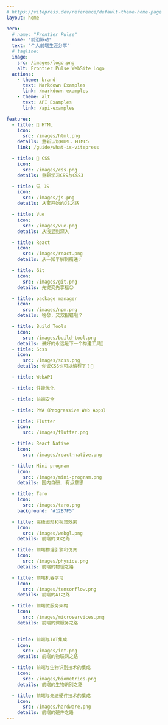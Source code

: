 ```yaml
---
# https://vitepress.dev/reference/default-theme-home-page
layout: home

hero:
  # name: "Frontier Pulse"
  name: "前沿脉动"
  text: "个人前端生涯分享"
  # tagline: 
  image:
    src: /images/logo.png
    alt: Frontier Pulse WebSite Logo
  actions:
    - theme: brand
      text: Markdown Examples
      link: /markdown-examples
    - theme: alt
      text: API Examples
      link: /api-examples

features:
  - title: 🚀 HTML
    icon: 
      src: /images/html.png
    details: 重新认识HTML、HTML5
    link: /guide/what-is-vitepress

  - title: 🎨 CSS
    icon: 
      src: /images/css.png
    details: 重新学习CSS与CSS3

  - title: 💻 JS
    icon: 
      src: /images/js.png
    details: 从零开始的JS之路

  - title: Vue
    icon:
      src: /images/vue.png
    details: 从浅显到深入

  - title: React
    icon:
      src: /images/react.png
    details: 从一知半解到精通💡

  - title: Git
    icon:
      src: /images/git.png
    details: 先提交先享福😊

  - title: package manager
    icon:
      src: /images/npm.png
    details: 啥😧，又双报错啦？

  - title: Build Tools
    icon:
      src: /images/build-tool.png
    details: 最好的永远是下一个构建工具🥱
  - title: Scss
    icon:
      src: /images/scss.png
    details: 你说CSS也可以编程了？🤔

  - title: WebAPI

  - title: 性能优化

  - title: 前端安全

  - title: PWA（Progressive Web Apps）

  - title: Flutter
    icon:
      src: /images/flutter.png

  - title: React Native
    icon:
      src: /images/react-native.png

  - title: Mini program
    icon:
      src: /images/mini-program.png
    details: 国内自研, 有点意思

  - title: Taro
    icon:
      src: /images/taro.png
    background: '#12B7F5'

  - title: 高级图形和视觉效果
    icon:
      src: /images/webgl.png
    details: 前端的3D之路

  - title: 前端物理引擎和仿真
    icon:
      src: /images/physics.png
    details: 前端的物理之路

  - title: 前端机器学习
    icon:
      src: /images/tensorflow.png
    details: 前端的AI之路

  - title: 前端微服务架构
    icon:
      src: /images/microservices.png
    details: 前端的微服务之路

  
  - title: 前端与IoT集成
    icon:
      src: /images/iot.png
    details: 前端的物联网之路

  - title: 前端与生物识别技术的集成
    icon:
      src: /images/biometrics.png
    details: 前端的生物识别之路

  - title: 前端与先进硬件技术的集成
    icon:
      src: /images/hardware.png
    details: 前端的硬件之路
--- 
```


